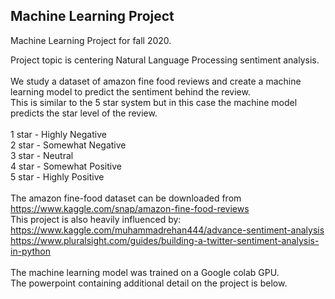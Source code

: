 ## Machine Learning Project
Machine Learning Project for fall 2020.  

Project topic is centering Natural Language Processing sentiment analysis.<br><br>
We study a dataset of amazon fine food reviews and create a machine learning model to predict the sentiment behind the review.<br>
This is similar to the 5 star system but in this case the machine model predicts the star level of the review.<br>
<br>
1 star - Highly Negative<br>
2 star - Somewhat Negative<br>
3 star - Neutral<br>
4 star - Somewhat Positive<br>
5 star - Highly Positive<br>
<br>
The amazon fine-food dataset can be downloaded from https://www.kaggle.com/snap/amazon-fine-food-reviews
<br>
This project is also heavily influenced by:<br>
https://www.kaggle.com/muhammadrehan444/advance-sentiment-analysis
<br>
https://www.pluralsight.com/guides/building-a-twitter-sentiment-analysis-in-python
<br>
<br>
The machine learning model was trained on a Google colab GPU.<br>
The powerpoint containing additional detail on the project is below.
